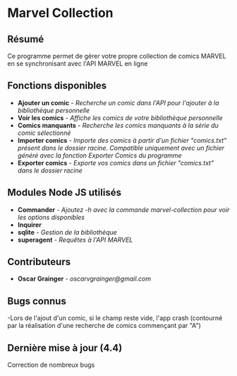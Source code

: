 # Marvel Collection

## Résumé

Ce programme permet de gérer votre propre collection de comics MARVEL en se synchronisant avec l'API MARVEL en ligne

## Fonctions disponibles

- **Ajouter un comic** - _Recherche un comic dans l'API pour l'ajouter à la bibliothèque personnelle_
- **Voir les comics** - _Affiche les comics de votre bibliothèque personnelle_
- **Comics manquants** - _Recherche les comics manquants à la série du comic sélectionné_
- **Importer comics** - _Importe des comics à partir d'un fichier "comics.txt" présent dans le dossier racine. Compatible uniquement avec un fichier généré avec la fonction Exporter Comics du programme_
- **Exporter comics** - _Exporte vos comics dans un fichier "comics.txt" dans le dossier racine_

## Modules Node JS utilisés

- **Commander** - _Ajoutez -h avec la commande marvel-collection pour voir les options disponibles_
- **Inquirer**
- **sqlite** - _Gestion de la bibliothèque_
- **superagent** - _Requêtes à l'API MARVEL_

## Contributeurs

- **Oscar Grainger** - _oscarvgrainger@gmail.com_

## Bugs connus

-Lors de l'ajout d'un comic, si le champ reste vide, l'app crash (contourné par la réalisation d'une recherche de comics commençant par "A")

## Dernière mise à jour (4.4)

Correction de nombreux bugs
